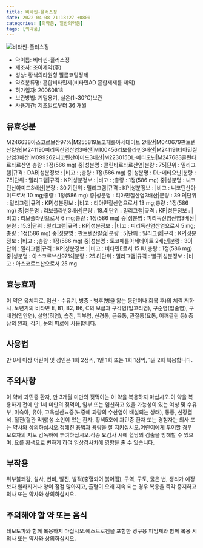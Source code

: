 ```yaml
---
title: 비타씬-플러스정
date: 2022-04-08 21:18:27 +0800
categories: [의약품, 일반의약품]
tags: [의약품]
---
```

![비타씬-플러스정](https://nedrug.mfds.go.kr/pbp/cmn/itemImageDownload/147427805977300183)

- 약이름: 비타씬-플러스정
- 제조사: 조아제약(주)
- 성상: 황색의타원형 필름코팅정제
- 약효분류명: 혼합비타민제(비타민AD 혼합제제를 제외)
- 허가일자: 20060818
- 보관방법: 기밀용기, 실온(1~30℃)보관
- 사용기간: 제조일로부터 36 개월
## 유효성분
M246638아스코르브산97%|M255819토코페롤아세테이트 2배산|M040679판토텐산칼슘|M241190피리독신염산염3배산|M100456리보플라빈3배산|M241191티아민질산염3배산|M099262니코틴산아미드3배산|M223015DL-메티오닌|M247683콜린타르타르산염
총량 : 1정(586 mg) 중|성분명 : 콜린타르타르산염|분량 : 75|단위 : 밀리그램|규격 : DAB|성분정보 : |비고 : ;총량 : 1정(586 mg) 중|성분명 : DL-메티오닌|분량 : 75|단위 : 밀리그램|규격 : KP|성분정보 : |비고 : ;총량 : 1정(586 mg) 중|성분명 : 니코틴산아미드3배산|분량 : 30.7|단위 : 밀리그램|규격 : KP|성분정보 : |비고 : 니코틴산아미드로서 10 mg;총량 : 1정(586 mg) 중|성분명 : 티아민질산염3배산|분량 : 39.9|단위 : 밀리그램|규격 : KP|성분정보 : |비고 : 티아민질산염으로서 13 mg;총량 : 1정(586 mg) 중|성분명 : 리보플라빈3배산|분량 : 18.4|단위 : 밀리그램|규격 : KP|성분정보 : |비고 : 리보플라빈으로서 6 mg;총량 : 1정(586 mg) 중|성분명 : 피리독신염산염3배산|분량 : 15.3|단위 : 밀리그램|규격 : KP|성분정보 : |비고 : 피리독신염산염으로서 5 mg;총량 : 1정(586 mg) 중|성분명 : 판토텐산칼슘|분량 : 5|단위 : 밀리그램|규격 : KP|성분정보 : |비고 : ;총량 : 1정(586 mg) 중|성분명 : 토코페롤아세테이트 2배산|분량 : 30|단위 : 밀리그램|규격 : KP|성분정보 : |비고 : 비타민E로서 15 IU;총량 : 1정(586 mg) 중|성분명 : 아스코르브산97%|분량 : 25.8|단위 : 밀리그램|규격 : 별규|성분정보 : |비고 : 아스코르브산으로서 25 mg
## 효능효과
이 약은 육체피로, 임신ㆍ수유기, 병중ㆍ병후(병을 앓는 동안이나 회복 후)의 체력 저하 시, 노년기의 비타민 E, B1, B2, B6, C의 보급과 구각염(입꼬리염), 구순염(입술염), 구내염(입안염), 설염(혀염), 습진, 피부염, 신경통, 근육통, 관절통(요통, 어깨결림 등) 증상의 완화, 각기, 눈의 피로에 사용합니다.
## 사용법
만 8세 이상 어린이 및 성인은 1회 2정씩, 1일 1회 또는 1회 1정씩, 1일 2회 복용합니다.
## 주의사항
이 약에 과민증 환자, 만 3개월 미만의 젖먹이는 이 약을 복용하지 마십시오.이 약을 복용하기 전에 만 1세 미만의 젖먹이, 임부 또는 임신하고 있을 가능성이 있는 여성 및 수유부, 미숙아, 유아, 고옥살산뇨증(뇨중에 과량의 수산염이 배설되는 상태), 통풍, 신장결석, 혈전(혈관 막힘)성 소인이 있는 환자, 황색5호에 과민증 환자 또는 경험자는 의사 또는 약사와 상의하십시오.정해진 용법과 용량을 잘 지키십시오.어린이에게 투여할 경우 보호자의 지도 감독하에 투여하십시오.각종 요검사 시에 혈당의 검출을 방해할 수 있으며, 요를 황색으로 변하게 하여 임상검사치에 영향을 줄 수 있습니다.
## 부작용
위부불쾌감, 설사, 변비, 발진, 발적(충혈되어 붉어짐), 구역, 구토, 묽은 변, 생리가 예정보다 빨라지거나 양이 점점 많아지고, 출혈이 오래 지속 되는 경우 복용을 즉각 중지하고 의사 또는 약사와 상의하십시오.
## 주의해야 할 약 또는 음식
레보도파와 함께 복용하지 마십시오.에스트로겐을 포함한 경구용 피임제와 함께 복용 시 의사 또는 약사와 상의하십시오.
